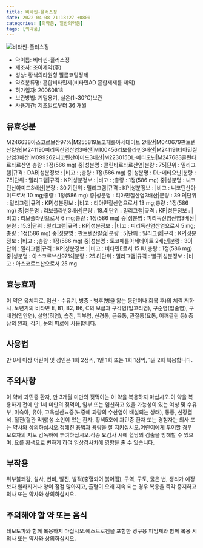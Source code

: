 ```yaml
---
title: 비타씬-플러스정
date: 2022-04-08 21:18:27 +0800
categories: [의약품, 일반의약품]
tags: [의약품]
---
```

![비타씬-플러스정](https://nedrug.mfds.go.kr/pbp/cmn/itemImageDownload/147427805977300183)

- 약이름: 비타씬-플러스정
- 제조사: 조아제약(주)
- 성상: 황색의타원형 필름코팅정제
- 약효분류명: 혼합비타민제(비타민AD 혼합제제를 제외)
- 허가일자: 20060818
- 보관방법: 기밀용기, 실온(1~30℃)보관
- 사용기간: 제조일로부터 36 개월
## 유효성분
M246638아스코르브산97%|M255819토코페롤아세테이트 2배산|M040679판토텐산칼슘|M241190피리독신염산염3배산|M100456리보플라빈3배산|M241191티아민질산염3배산|M099262니코틴산아미드3배산|M223015DL-메티오닌|M247683콜린타르타르산염
총량 : 1정(586 mg) 중|성분명 : 콜린타르타르산염|분량 : 75|단위 : 밀리그램|규격 : DAB|성분정보 : |비고 : ;총량 : 1정(586 mg) 중|성분명 : DL-메티오닌|분량 : 75|단위 : 밀리그램|규격 : KP|성분정보 : |비고 : ;총량 : 1정(586 mg) 중|성분명 : 니코틴산아미드3배산|분량 : 30.7|단위 : 밀리그램|규격 : KP|성분정보 : |비고 : 니코틴산아미드로서 10 mg;총량 : 1정(586 mg) 중|성분명 : 티아민질산염3배산|분량 : 39.9|단위 : 밀리그램|규격 : KP|성분정보 : |비고 : 티아민질산염으로서 13 mg;총량 : 1정(586 mg) 중|성분명 : 리보플라빈3배산|분량 : 18.4|단위 : 밀리그램|규격 : KP|성분정보 : |비고 : 리보플라빈으로서 6 mg;총량 : 1정(586 mg) 중|성분명 : 피리독신염산염3배산|분량 : 15.3|단위 : 밀리그램|규격 : KP|성분정보 : |비고 : 피리독신염산염으로서 5 mg;총량 : 1정(586 mg) 중|성분명 : 판토텐산칼슘|분량 : 5|단위 : 밀리그램|규격 : KP|성분정보 : |비고 : ;총량 : 1정(586 mg) 중|성분명 : 토코페롤아세테이트 2배산|분량 : 30|단위 : 밀리그램|규격 : KP|성분정보 : |비고 : 비타민E로서 15 IU;총량 : 1정(586 mg) 중|성분명 : 아스코르브산97%|분량 : 25.8|단위 : 밀리그램|규격 : 별규|성분정보 : |비고 : 아스코르브산으로서 25 mg
## 효능효과
이 약은 육체피로, 임신ㆍ수유기, 병중ㆍ병후(병을 앓는 동안이나 회복 후)의 체력 저하 시, 노년기의 비타민 E, B1, B2, B6, C의 보급과 구각염(입꼬리염), 구순염(입술염), 구내염(입안염), 설염(혀염), 습진, 피부염, 신경통, 근육통, 관절통(요통, 어깨결림 등) 증상의 완화, 각기, 눈의 피로에 사용합니다.
## 사용법
만 8세 이상 어린이 및 성인은 1회 2정씩, 1일 1회 또는 1회 1정씩, 1일 2회 복용합니다.
## 주의사항
이 약에 과민증 환자, 만 3개월 미만의 젖먹이는 이 약을 복용하지 마십시오.이 약을 복용하기 전에 만 1세 미만의 젖먹이, 임부 또는 임신하고 있을 가능성이 있는 여성 및 수유부, 미숙아, 유아, 고옥살산뇨증(뇨중에 과량의 수산염이 배설되는 상태), 통풍, 신장결석, 혈전(혈관 막힘)성 소인이 있는 환자, 황색5호에 과민증 환자 또는 경험자는 의사 또는 약사와 상의하십시오.정해진 용법과 용량을 잘 지키십시오.어린이에게 투여할 경우 보호자의 지도 감독하에 투여하십시오.각종 요검사 시에 혈당의 검출을 방해할 수 있으며, 요를 황색으로 변하게 하여 임상검사치에 영향을 줄 수 있습니다.
## 부작용
위부불쾌감, 설사, 변비, 발진, 발적(충혈되어 붉어짐), 구역, 구토, 묽은 변, 생리가 예정보다 빨라지거나 양이 점점 많아지고, 출혈이 오래 지속 되는 경우 복용을 즉각 중지하고 의사 또는 약사와 상의하십시오.
## 주의해야 할 약 또는 음식
레보도파와 함께 복용하지 마십시오.에스트로겐을 포함한 경구용 피임제와 함께 복용 시 의사 또는 약사와 상의하십시오.
